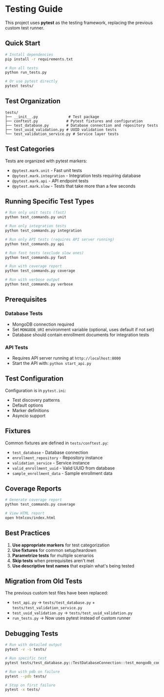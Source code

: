 # Testing Guide

This project uses **pytest** as the testing framework, replacing the previous custom test runner.

## Quick Start

```bash
# Install dependencies
pip install -r requirements.txt

# Run all tests
python run_tests.py

# Or use pytest directly
pytest tests/
```

## Test Organization

```
tests/
├── __init__.py              # Test package
├── conftest.py             # Pytest fixtures and configuration
├── test_database.py        # Database connection and repository tests
├── test_uuid_validation.py # UUID validation tests  
└── test_validation_service.py # Service layer tests
```

## Test Categories

Tests are organized with pytest markers:

- `@pytest.mark.unit` - Fast unit tests
- `@pytest.mark.integration` - Integration tests requiring database
- `@pytest.mark.api` - API endpoint tests
- `@pytest.mark.slow` - Tests that take more than a few seconds

## Running Specific Test Types

```bash
# Run only unit tests (fast)
python test_commands.py unit

# Run only integration tests
python test_commands.py integration

# Run only API tests (requires API server running)
python test_commands.py api

# Run fast tests (exclude slow ones)
python test_commands.py fast

# Run with coverage report
python test_commands.py coverage

# Run with verbose output
python test_commands.py verbose
```

## Prerequisites

### Database Tests
- MongoDB connection required
- Set `MONGODB_URI` environment variable (optional, uses default if not set)
- Database should contain enrollment documents for integration tests

### API Tests
- Requires API server running at `http://localhost:8000`
- Start the API with: `python start_api.py`

## Test Configuration

Configuration is in `pytest.ini`:
- Test discovery patterns
- Default options
- Marker definitions
- Asyncio support

## Fixtures

Common fixtures are defined in `tests/conftest.py`:
- `test_database` - Database connection
- `enrollment_repository` - Repository instance
- `validation_service` - Service instance
- `valid_enrollment_uuid` - Valid UUID from database
- `sample_enrollment_data` - Sample enrollment data

## Coverage Reports

```bash
# Generate coverage report
python test_commands.py coverage

# View HTML report
open htmlcov/index.html
```

## Best Practices

1. **Use appropriate markers** for test categorization
2. **Use fixtures** for common setup/teardown
3. **Parametrize tests** for multiple scenarios
4. **Skip tests** when prerequisites aren't met
5. **Use descriptive test names** that explain what's being tested

## Migration from Old Tests

The previous custom test files have been replaced:
- `test_api.py` → `tests/test_database.py` + `tests/test_validation_service.py`
- `test_uuid_validation.py` → `tests/test_uuid_validation.py`
- `run_tests.py` → Now uses pytest instead of custom runner

## Debugging Tests

```bash
# Run with detailed output
pytest -v -s tests/

# Run specific test
pytest tests/test_database.py::TestDatabaseConnection::test_mongodb_connection

# Run with pdb on failure
pytest --pdb tests/

# Stop on first failure
pytest -x tests/
``` 